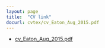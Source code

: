 ```yaml
---
layout: page
title:  "CV link"
docurl: cvtex/cv_Eaton_Aug_2015.pdf
---
```


+ [cv_Eaton_Aug_2015.pdf](cv_Eaton_Aug_2015.pdf)  
